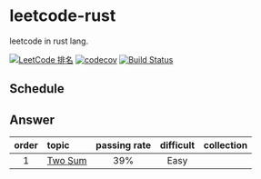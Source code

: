 # leetcode-rust
leetcode in rust lang.

[![LeetCode 排名](https://img.shields.io/badge/cruoru-1-blue.svg)](https://leetcode.com/cruoru/)
[![codecov](https://codecov.io/gh/ruoru/leetcode-rust/branch/master/graph/badge.svg)](https://codecov.io/gh/ruoru/leetcode-rust)
[![Build Status](https://api.travis-ci.org/ruoru/leetcode-rust.svg?branch=master)](https://www.travis-ci.org/ruoru/leetcode-rust)


## Schedule


## Answer

|order|topic|passing rate|difficult|collection|
|:-:|:-|:-:|:-:|:-:|
|1|[Two Sum](./Algorithms/0001.two-sum)|39%|Easy||